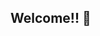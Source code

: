 ## Welcome!! 👋

<!--
**cswampler/cswampler** is a ✨ _special_ ✨ repository because its `README.md` (this file) appears on your GitHub profile.

- 🔭 I’m currently working on 
- 🌱 I’m currently learning ...
- 👯 I’m looking to collaborate on ...
- 🤔 I’m looking for help with finding local internships in Computer Science and/or Computer Engineering.
- 💬 Ask me about my cats Lucy and Lilith! 
- 📫 How to reach me: twamp004@odu.edu
- 😄 Pronouns: She/Her
- ⚡ Fun fact: I've played the violin since I was 10 years old.
